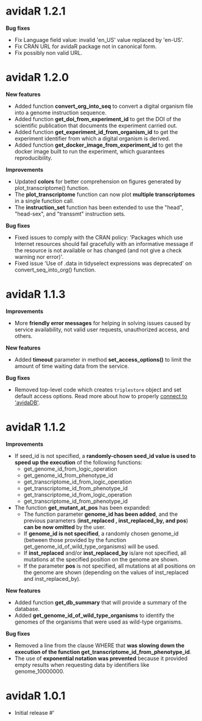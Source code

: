 # avidaR 1.2.1

**Bug fixes**

* Fix Language field value: invalid 'en_US' value replaced by 'en-US'.
* Fix CRAN URL for avidaR package not in canonical form.
* Fix possibly non valid URL.

# avidaR 1.2.0

**New features**

* Added function **convert_org_into_seq** to convert a digital organism file into a genome instruction sequence.
* Added function **get_doi_from_experiment_id** to get the DOI of the scientific publication that documents the experiment carried out.
* Added function **get_experiment_id_from_organism_id** to get the experiment identifier from which a digital organism is derived.
* Added function **get_docker_image_from_experiment_id** to get the docker image built to run the experiment, which guarantees reproducibility.

**Improvements**

* Updated **colors** for better comprehension on figures generated by plot_transcriptome() function.
* The **plot_transcriptome** function can now plot **multiple transcriptomes** in a single function call.
* The **instruction_set** function has been extended to use the "head", "head-sex", and "transsmt" instruction sets.

**Bug fixes**

* Fixed issues to comply with the CRAN policy: 'Packages which use Internet resources should fail gracefully with an informative message if the resource is not available or has changed (and not give a check warning nor error)'.
* Fixed issue 'Use of .data in tidyselect expressions was deprecated' on convert_seq_into_org() function.

# avidaR 1.1.3

**Improvements**

* More **friendly error messages** for helping in solving issues caused by service availability, not valid user requests, unauthorized access, and others.

**New features**

* Added **timeout** parameter in method **set\_access\_options()** to limit the amount of time waiting data from the service.

**Bug fixes**

* Removed top-level code which creates `triplestore` object and set default access options.
  Read more about how to properly [connect to 'avidaDB'](https://gitlab.com/raul.ortega/avidaR/-/blob/main/README.md#connect-to-avidadb).

# avidaR 1.1.2

**Improvements**

* If seed\_id is not specified, a **randomly-chosen seed\_id value is used to speed up the execution** of the following functions:
  * get\_genome\_id\_from\_logic\_operation
  * get\_genome\_id\_from\_phenotype\_id
  * get\_transcriptome\_id\_from\_logic\_operation
  * get\_transcriptome\_id\_from\_phenotype\_id
  * get\_transcriptome\_id\_from\_logic\_operation
  * get\_transcriptome\_id\_from\_phenotype\_id
* The function **get\_mutant\_at\_pos** has been expanded:
  * The function parameter **genome\_id has been added**, and the previous parameters (**inst\_replaced , inst\_replaced\_by, and pos**) **can be now omitted** by the user.
  * If **genome\_id is not specified**, a randomly chosen genome\_id (between those provided by the function get\_genome\_id\_of\_wild\_type\_organisms) will be used.
  * If **inst\_replaced** and/or **inst\_replaced\_by** is/are not specified, all mutations at the specified position on the genome are shown.
  * If the parameter **pos** is not specified, all mutations at all positions on the genome are shown (depending on the values of inst\_replaced and inst\_replaced\_by).

**New features**

* Added function **get\_db\_summary** that will provide a summary of the database.
* Added **get\_genome\_id\_of\_wild\_type\_organisms** to identify the genomes of the organisms that were used as wild-type organisms.

**Bug fixes**

* Removed a line from the clause WHERE that **was slowing down the execution of the function get\_transcriptome\_id\_from\_phenotype\_id**.
* The use of **exponential notation was prevented** because it provided empty results when requesting data by identifiers like genome\_10000000.

# avidaR 1.0.1

* Initial release
#'  
